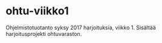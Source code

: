 # ohtu-viikko1

Ohjelmistotuotanto syksy 2017 harjoituksia, viikko 1. Sisältää harjoitusprojekti ohtuvaraston.